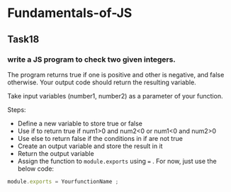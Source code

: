 # Fundamentals-of-JS
## Task18
### write a JS program to check two given integers.

 The program returns true if one is positive and other is negative, and false otherwise. Your output code should return the resulting variable.

Take input variables (number1, number2) as a parameter of your function.

Steps:

- Define a new variable to store true or false
- Use if to return true if num1>0 and num2<0 or num1<0 and num2>0
- Use else to return false if the conditions in if are not true
- Create an output variable and store the result in it
- Return the output variable
- Assign the function to `module.exports` using `=` . For now, just use the below code:

```js
module.exports = YourfunctionName ;
```
